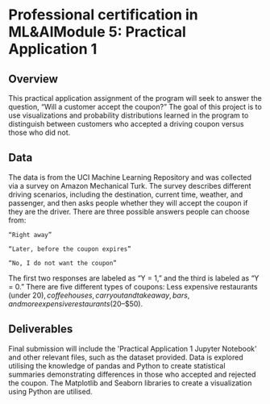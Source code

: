# Professional certification in ML&amp;AIModule 5: Practical Application 1

## Overview

This practical application assignment of the program will seek to answer the question, “Will a customer accept the coupon?” The goal of this project is to use visualizations and probability distributions learned in the program to distinguish between customers who accepted a driving coupon versus those who did not. 

## Data

The data is from the UCI Machine Learning Repository and was collected via a survey on Amazon Mechanical Turk. The survey describes different driving scenarios, including the destination, current time, weather, and passenger, and then asks people whether they will accept the coupon if they are the driver. There are three possible answers people can choose from:

    “Right away”
    
    “Later, before the coupon expires”
    
    “No, I do not want the coupon”

The first two responses are labeled as “Y = 1,” and the third is labeled as “Y = 0.” There are five different types of coupons: Less expensive restaurants (under $20), coffee houses, carryout and takeaway, bars, and more expensive restaurants ($20–$50).

## Deliverables

Final submission will include the 'Practical Application 1 Jupyter Notebook' and other relevant files, such as the dataset provided. Data is explored utilising the knowledge of pandas and Python to create statistical summaries demonstrating differences in those who accepted and rejected the coupon. The Matplotlib and Seaborn libraries to create a visualization using Python are utilised. 


